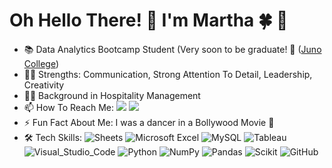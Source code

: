 # Oh Hello There! :wave: I'm Martha :four_leaf_clover: :information_desk_person:


* 📚 Data Analytics Bootcamp Student (Very soon to be graduate! 🥳 ([Juno College](https://github.com/HackerYou))<br>
* 💪🏻 Strengths: Communication, Strong Attention To Detail, Leadership, Creativity <br>
* 👩‍💼 Background in Hospitality Management <br>
* 📫 How To Reach Me: <a href="mailto:marthacleary6314@gmail.com?"><img src="https://img.shields.io/badge/gmail-%23DD0031.svg?&style=for-the-badge&logo=gmail&logoColor=white"/></a> <a href="https://www.linkedin.com/in/martha-cleary/"/></a> <img src= "https://img.shields.io/badge/LinkedIn-0077B5?style=for-the-badge&logo=linkedin&logoColor=white" ></a>
* ⚡ Fun Fact About Me: I was a dancer in a Bollywood Movie :dancer:
* 🛠 Tech Skills: ![Sheets](https://img.shields.io/badge/Google%20Sheets-34A853?style=for-the-badge&logo=google-sheets&logoColor=white) ![Microsoft Excel](https://img.shields.io/badge/Microsoft_Excel-217346?style=for-the-badge&logo=microsoft-excel&logoColor=white) ![MySQL](https://img.shields.io/badge/mysql-%2300f.svg?style=for-the-badge&logo=mysql&logoColor=white) ![Tableau](https://img.shields.io/badge/Tableau-E97627?style=for-the-badge&logo=Tableau&logoColor=white) ![Visual_Studio_Code](https://img.shields.io/badge/Visual_Studio_Code-0078D4?style=for-the-badge&logo=visual%20studio%20code&logoColor=white) ![Python](https://img.shields.io/badge/python-3670A0?style=for-the-badge&logo=python&logoColor=ffdd54) ![NumPy](https://img.shields.io/badge/Numpy-777BB4?style=for-the-badge&logo=numpy&logoColor=white) ![Pandas](https://img.shields.io/badge/Pandas-2C2D72?style=for-the-badge&logo=pandas&logoColor=white)  ![Scikit](https://img.shields.io/badge/scikit_learn-F7931E?style=for-the-badge&logo=scikit-learn&logoColor=white) ![GitHub](https://img.shields.io/badge/GitHub-100000?style=for-the-badge&logo=github&logoColor=white) <br>
